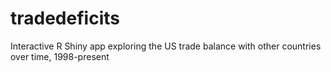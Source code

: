 # tradedeficits
Interactive R Shiny app exploring the US trade balance with other countries over time, 1998-present
